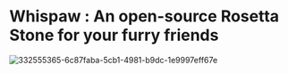 # Whispaw : An open-source Rosetta Stone for your furry friends
![332555365-6c87faba-5cb1-4981-b9dc-1e9997eff67e](https://github.com/ebowwa/whispaw/assets/81942069/01c32f08-5a1e-4440-bf41-989f168f705c)
